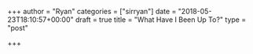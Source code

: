 +++
author = "Ryan"
categories = ["sirryan"]
date = "2018-05-23T18:10:57+00:00"
draft = true
title = "What Have I Been Up To?"
type = "post"

+++
